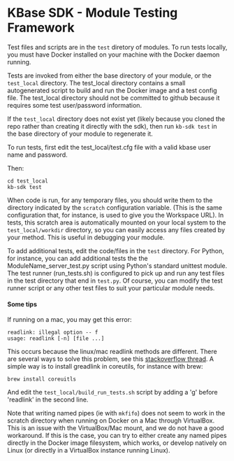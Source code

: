# KBase SDK - Module Testing Framework

Test files and scripts are in the `test` diretory of modules.  To run tests locally, you must have Docker installed on your machine with the Docker daemon running.

Tests are invoked from either the base directory of your module, or the `test_local` directory.  The test_local directory contains a small autogenerated script to build and run the Docker image and a test config file.  The test_local directory should not be committed to github because it requires some test user/password information.

If the `test_local` directory does not exist yet (likely because you cloned the repo rather than creating it directly with the sdk), then run `kb-sdk test` in the base directory of your module to regenerate it.

To run tests, first edit the test_local/test.cfg file with a valid kbase user name and password.

Then:

    cd test_local
    kb-sdk test

When code is run, for any temporary files, you should write them to the directory indicated by the `scratch` configuration variable.  (This is the same configuration that, for instance, is used to give you the Workspace URL).  In tests, this scratch area is automatically mounted on your local system to the `test_local/workdir` directory, so you can easily access any files created by your method.  This is useful in debugging your module.

To add additional tests, edit the code/files in the `test` directory.  For Python, for instance, you can add additional tests the the ModuleName_server_test.py script using Python's standard unittest module.  The test runner (run_tests.sh) is configured to pick up and run any test files in the test directory that end in `test.py`.  Of course, you can modify the test runner script or any other test files to suit your particular module needs.




#### Some tips

If running on a mac, you may get this error:

    readlink: illegal option -- f
    usage: readlink [-n] [file ...]

This occurs because the linux/mac readlink methods are different.  There are several ways to solve this problem, see this [stackoverflow thread](http://stackoverflow.com/questions/1055671/how-can-i-get-the-behavior-of-gnus-readlink-f-on-a-mac).  A simple way is to install greadlink in coreutils, for instance with brew:

    brew install coreuitls

And edit the `test_local/build_run_tests.sh` script by adding a 'g' before 'readlink' in the second line.

Note that writing named pipes (ie with `mkfifo`) does not seem to work in the scratch directory when running on Docker on a Mac through VirtualBox.  This is an issue with the VirtualBox/Mac mount, and we do not have a good workaround.  If this is the case, you can try to either create any named pipes directly in the Docker image filesystem, which works, or develop natively on Linux (or directly in a VirtualBox instance running Linux).


